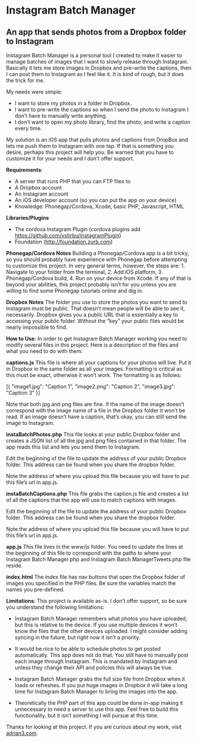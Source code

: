 # Instagram Batch Manager
## An app that sends photos from a Dropbox folder to Instagram

Instagram Batch Manager is a personal tool I created to make it easier to manage batches of images that I want to slowly release through Instagram. Basically it lets me store images in Dropbox and pre-write the captions, then I can post them to Instagram as I feel like it. It is kind of rough, but it does the trick for me. 

My needs were simple:
- I want to store my photos in a folder in Dropbox.
- I want to pre-write the captions so when I send the photo to Instagram I don’t have to manually write anything.
- I don’t want to open my photo library, find the photo, and write a caption every time.

My solution is an iOS app that pulls photos and captions from DropBox and lets me push them to Instagram with one tap. If that is something you desire, perhaps this project will help you. Be warned that you have to customize it for your needs and I don’t offer support.

**Requirements**:
- A server that runs PHP that you can FTP files to
- A Dropbox account
- An Instagram account
- An iOS developer account (so you can put the app on your device)
- Knowledge: Phonegap/Cordova, Xcode, basic PHP, Javascript, HTML

**Libraries/Plugins**
- The cordova Instagram Plugin (cordova plugins add https://github.com/vstirbu/InstagramPlugin)
- Foundation (http://foundation.zurb.com)

**Phonegap/Cordova Notes**
Building a Phonegap/Cordova app is a bit tricky, so you should probably have experience with Phonegap before attempting to customize this project. In very general terms, however, the steps are: 1. Navigate to your folder from the terminal, 2. Add iOS platform, 3. Phonegap/Cordova build, 4. Run on your device from Xcode. If any of that is beyond your abilities, this project probably isn’t for you unless you are willing to find some Phonegap tutorials online and dig in.  

**Dropbox Notes**
The folder you use to store the photos you want to send to Instagram must be public. That doesn’t mean people will be able to see it, necessarily. Dropbox gives you a public URL that is essentially a key to accessing your public folder. Without the “key” your public files would be nearly impossible to find. 

**How to Use**:
In order to get Instagram Batch Manager working you need to modify several files in this project. Here is a description of the files and what you need to do with them:

**captions.js**
This file is where all your captions for your photos will live. Put it in Dropbox in the same folder as all your images. Formatting is critical as this must be exact, otherwise it won’t work. The formatting is as follows:

[{
"image1.jpg": "Caption 1",
"image2.png": "Caption 2",
"image3.jpg": "Caption 3"
}]

Note that both jpg and png files are fine. If the name of the image doesn’t correspond with the image name of a file in the Dropbox folder it won’t be read. If an image doesn’t have a caption, that’s okay, you can still send the image to Instagram. 

**instaBatchPhotos.php**
This file looks at your public Dropbox folder and creates a JSON list of all the jpg and png files contained in that folder. The app reads this list and lets you send them to Instagram. 

Edit the beginning of the file to update the address of your public Dropbox folder. This address can be found when you share the dropbox folder. 

Note the address of where you upload this file because you will have to put this file’s url in app.js.

**instaBatchCaptions.php**
This file grabs the caption.js file and creates a list of all the captions that the app will use to match captions with images.

Edit the beginning of the file to update the address of your public Dropbox folder. This address can be found when you share the dropbox folder.

Note the address of where you upload this file because you will have to put this file’s url in app.js.

**app.js**
This file lives in the www/js folder. You need to update the lines at the beginning of this file to correspond with the paths to where your Instagram Batch Manager.php and Instagram Batch ManagerTweets.php file reside.

**index.html**
The index file has nav buttons that open the Dropbox folder of images you specified in the PHP files. Be sure the variables match the names you pre-defined.

**Limitations**:
This project is available as-is. I don’t offer support, so be sure you understand the following limitations:

- Instagram Batch Manager remembers what photos you have uploaded, but this is relative to the device. If you use multiple devices it won’t know the files that the other devices uploaded. I might consider adding syncing in the future, but right now it isn’t a priority.

- It would be nice to be able to schedule photos to get posted automatically. This app does not do that. You still have to manually post each image through Instagram. This is mandated by Instagram and unless they change their API and policies this will always be true. 

- Instagram Batch Manager grabs the full size file from Dropbox when it loads or refreshes. If you put huge images in Dropbox it will take a long time for Instagram Batch Manager to bring the images into the app. 

- Theoretically the PHP part of this app could be done in-app making it unnecessary to need a server to use this app. Feel free to build this functionality, but it isn’t something I will pursue at this time. 

Thanks for looking at this project. If you are curious about my work, visit [adrian3.com](http://adrian3.com).